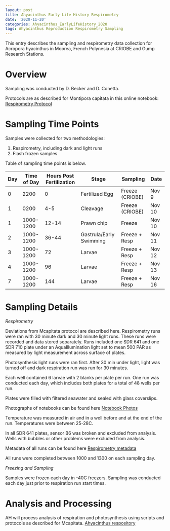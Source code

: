 ```yaml
---
layout: post
title: Ahyacinthus Early Life History Respirometry
date: '2020-11-20'
categories: Ahyacinthus_EarlyLifeHistory_2020
tags: Ahyacinthus Reproduction Respirometry Sampling
---
```

This entry describes the sampling and respirometry data collection for Acropora hyacinthus in Moorea, French Polynesia at CRIOBE and Gump Research Stations.

# Overview  

Sampling was conducted by D. Becker and D. Conetta. 

Protocols are as described for Montipora capitata in this online notebook: [Respirometry Protocol](https://ahuffmyer.github.io/ASH_Putnam_Lab_Notebook/Mcapitata-Early-Life-History-Respirometry-Protocol/) 

# Sampling Time Points 

Samples were collected for two methodologies:  

1) Respirometry, including dark and light runs  
2) Flash frozen samples  

Table of sampling time points is below.  

| Day | Time of Day | Hours Post Fertilization | Stage          | Sampling        | Date   |
|-----|-------------|--------------------------|-------------------------|-----------------|--------|
| 0   | 2200        | 0                        | Fertilized Egg          | Freeze (CRIOBE) | Nov 9  |
| 1   | 0200        | 4-5                      | Cleavage                | Freeze (CRIOBE) | Nov 10 |
| 1   | 1000-1200   | 12-14                    | Prawn chip              | Freeze          | Nov 10 |
| 2   | 1000-1200   | 36-44                    | Gastrula/Early Swimming | Freeze + Resp   | Nov 11 |
| 3   | 1000-1200   | 72                       | Larvae                  | Freeze + Resp   | Nov 12 |
| 4   | 1000-1200   | 96                       | Larvae                  | Freeze + Resp   | Nov 13 |
| 7   | 1000-1200   | 144                      | Larvae                  | Freeze + Resp   | Nov 16 |  

# Sampling Details  

*Respirometry*  

Deviations from Mcapitata protocol are described here. Respirometry runs were ran with 30 minute dark and 30 minute light runs. These runs were recorded and data stored separately. Runs included one SDR 641 and one SDR 710 plate under an AquaIllumination light set to mean 500 PAR as measured by light measurement across surface of plates.  

Photosynthesis light runs were ran first. After 30 min under light, light was turned off and dark respiration run was run for 30 minutes.  

Each well contained 6 larvae with 2 blanks per plate per run. One run was conducted each day, which includes both plates for a total of 48 wells per run.  

Plates were filled with filtered seawater and sealed with glass coverslips.  

Photographs of notebooks can be found here [Notebook Photos](https://github.com/AHuffmyer/EarlyLifeHistory_Energetics/tree/master/Ahya2020/Notebook)   

Temperature was measured in air and in a well before and at the end of the run. Temperatures were between 25-28C.  

In all SDR 641 plates, sensor B6 was broken and excluded from analysis. Wells with bubbles or other problems were excluded from analysis.  

Metadata of all runs can be found here [Respirometry metadata](https://github.com/AHuffmyer/EarlyLifeHistory_Energetics/blob/master/Ahya2020/Data/Respiration/Resp_Sample_Info.csv)   

All runs were completed between 1000 and 1300 on each sampling day.  

*Freezing and Sampling*  

Samples were frozen each day in -40C freezers. Sampling was conducted each day just prior to respiration run start times.  

# Analysis and Processing  

AH will process analysis of respiration and photosynthesis using scripts and protocols as described for Mcapitata. [Ahyacinthus respository](https://github.com/AHuffmyer/EarlyLifeHistory_Energetics/tree/master/Ahya2020) 